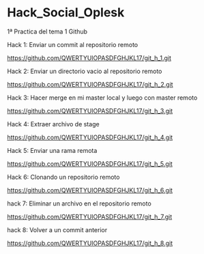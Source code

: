 # Hack_Social_Oplesk
1ª Practica del tema 1 Github

Hack 1: Enviar un commit al repositorio remoto

https://github.com/QWERTYUIOPASDFGHJKL17/git_h_1.git

Hack 2: Enviar un directorio vacio al repositorio remoto

https://github.com/QWERTYUIOPASDFGHJKL17/git_h_2.git

Hack 3: Hacer merge en mi master local y luego con master remoto

https://github.com/QWERTYUIOPASDFGHJKL17/git_h_3.git

Hack 4: Extraer archivo de stage

https://github.com/QWERTYUIOPASDFGHJKL17/git_h_4.git

Hack 5: Enviar una rama remota

https://github.com/QWERTYUIOPASDFGHJKL17/git_h_5.git

Hack 6: Clonando un repositorio remoto

https://github.com/QWERTYUIOPASDFGHJKL17/git_h_6.git

hack 7: Eliminar un archivo en el repositorio remoto

https://github.com/QWERTYUIOPASDFGHJKL17/git_h_7.git

hack 8: Volver a un commit anterior

https://github.com/QWERTYUIOPASDFGHJKL17/git_h_8.git
